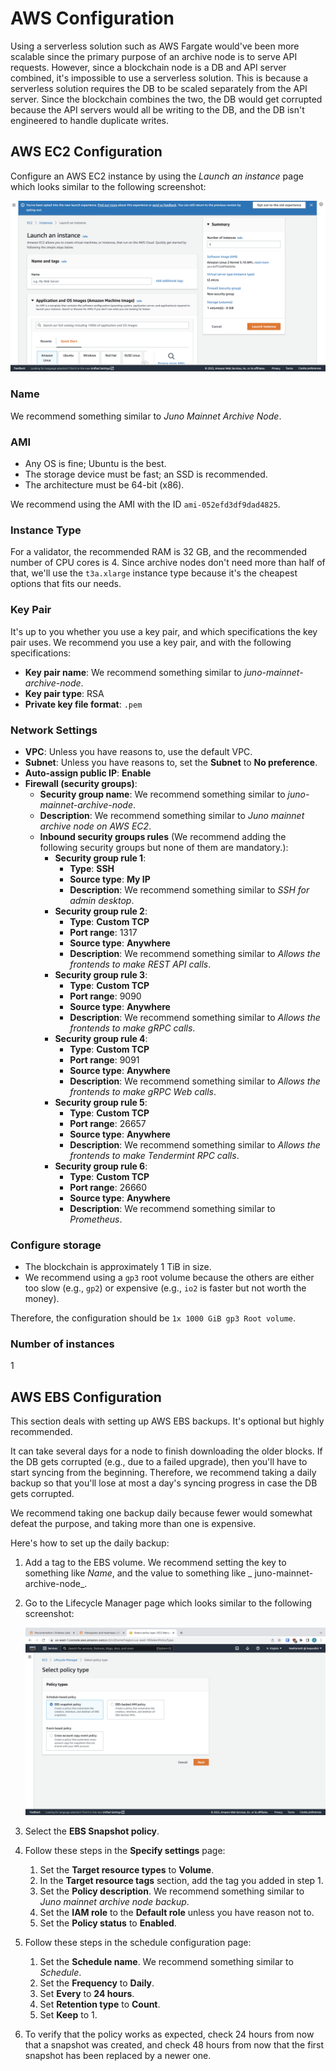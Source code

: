 # AWS Configuration

Using a serverless solution such as AWS Fargate would've been more scalable since the primary purpose of an archive node
is to serve API requests. However, since a blockchain node is a DB and API server combined, it's impossible to use a
serverless solution. This is because a serverless solution requires the DB to be scaled separately from the API server.
Since the blockchain combines the two, the DB would get corrupted because the API servers would all be writing to the
DB, and the DB isn't engineered to handle duplicate writes.

## AWS EC2 Configuration

Configure an AWS EC2 instance by using the _Launch an instance_ page which looks similar to the following screenshot:

![Launch an instance](launch-instance.png)

### Name

We recommend something similar to _Juno Mainnet Archive Node_.

### AMI

- Any OS is fine; Ubuntu is the best.
- The storage device must be fast; an SSD is recommended.
- The architecture must be 64-bit (x86).

We recommend using the AMI with the ID `ami-052efd3df9dad4825`.

### Instance Type

For a validator, the recommended RAM is 32 GB, and the recommended number of CPU cores is 4. Since archive nodes don't
need more than half of that, we'll use the `t3a.xlarge` instance type because it's the cheapest options that fits our
needs.

### Key Pair

It's up to you whether you use a key pair, and which specifications the key pair uses. We recommend you use a key pair,
and with the following specifications:

- **Key pair name**: We recommend something similar to _juno-mainnet-archive-node_.
- **Key pair type**: RSA
- **Private key file format**: `.pem`

### Network Settings

- **VPC**: Unless you have reasons to, use the default VPC.
- **Subnet**: Unless you have reasons to, set the **Subnet** to **No preference**.
- **Auto-assign public IP**: **Enable**
- **Firewall (security groups)**:
    - **Security group name**: We recommend something similar to _juno-mainnet-archive-node_.
    - **Description**: We recommend something similar to _Juno mainnet archive node on AWS EC2_.
    - **Inbound security groups rules** (We recommend adding the following security groups but none of them are
      mandatory.):
        - **Security group rule 1**:
            - **Type**: **SSH**
            - **Source type**: **My IP**
            - **Description**: We recommend something similar to _SSH for admin desktop_.
        - **Security group rule 2**:
            - **Type**: **Custom TCP**
            - **Port range**: 1317
            - **Source type**: **Anywhere**
            - **Description**: We recommend something similar to _Allows the frontends to make REST API calls_.
        - **Security group rule 3**:
            - **Type**: **Custom TCP**
            - **Port range**: 9090
            - **Source type**: **Anywhere**
            - **Description**: We recommend something similar to _Allows the frontends to make gRPC calls_.
        - **Security group rule 4**:
            - **Type**: **Custom TCP**
            - **Port range**: 9091
            - **Source type**: **Anywhere**
            - **Description**: We recommend something similar to _Allows the frontends to make gRPC Web calls_.
        - **Security group rule 5**:
            - **Type**: **Custom TCP**
            - **Port range**: 26657
            - **Source type**: **Anywhere**
            - **Description**: We recommend something similar to _Allows the frontends to make Tendermint RPC calls_.
        - **Security group rule 6**:
            - **Type**: **Custom TCP**
            - **Port range**: 26660
            - **Source type**: **Anywhere**
            - **Description**: We recommend something similar to _Prometheus_.

### Configure storage

- The blockchain is approximately 1 TiB in size.
- We recommend using a `gp3` root volume because the others are either too slow (e.g., `gp2`) or expensive (e.g., `io2`
  is faster but not worth the money).

Therefore, the configuration should be `1x 1000 GiB gp3 Root volume`.

### Number of instances

1

## AWS EBS Configuration

This section deals with setting up AWS EBS backups. It's optional but highly recommended.

It can take several days for a node to finish downloading the older blocks. If the DB gets corrupted (e.g., due to a
failed upgrade), then you'll have to start syncing from the beginning. Therefore, we recommend taking a daily backup so
that you'll lose at most a day's syncing progress in case the DB gets corrupted.

We recommend taking one backup daily because fewer would somewhat defeat the purpose, and taking more than one is
expensive.

Here's how to set up the daily backup:

1. Add a tag to the EBS volume. We recommend setting the key to something like _Name_, and the value to something like _
   juno-mainnet-archive-node_.
2. Go to the Lifecycle Manager page which looks similar to the following screenshot:

   ![Lifecycle Manager](lifecycle-manager.png)
3. Select the **EBS Snapshot policy**.
4. Follow these steps in the **Specify settings** page:
    1. Set the **Target resource types** to **Volume**.
    2. In the **Target resource tags** section, add the tag you added in step 1.
    3. Set the **Policy description**. We recommend something similar to _Juno mainnet archive node backup_.
    4. Set the **IAM role** to the **Default role** unless you have reason not to.
    5. Set the **Policy status** to **Enabled**.
5. Follow these steps in the schedule configuration page:
    1. Set the **Schedule name**. We recommend something similar to _Schedule_.
    2. Set the **Frequency** to **Daily**.
    3. Set **Every** to **24 hours**.
    4. Set **Retention type** to **Count**.
    5. Set **Keep** to 1.
6. To verify that the policy works as expected, check 24 hours from now that a snapshot was created, and check 48 hours
   from now that the first snapshot has been replaced by a newer one.
